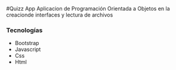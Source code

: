 #Quizz App
Aplicacion de Programación Orientada a Objetos en la creacionde interfaces y lectura de archivos
### Tecnologías

- Bootstrap
- Javascript
- Css
- Html
